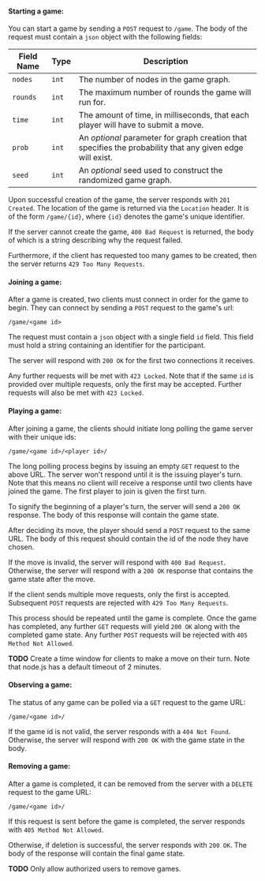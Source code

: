 #### Starting a game:
You can start a game by sending a `POST` request to `/game`.
The body of the request must contain a `json` object with the following fields:

Field Name | Type | Description
-|-|-
`nodes` | `int` | The number of nodes in the game graph.
`rounds` | `int` | The maximum number of rounds the game will run for.
`time` | `int` | The amount of time, in milliseconds, that each player will have to submit a move.
`prob` | `int` | An *optional* parameter for graph creation that specifies the probability that any given edge will exist.
`seed` | `int` | An *optional* seed used to construct the randomized game graph.

Upon successful creation of the game, the server responds with `201 Created`. The location of the game is returned via the `Location` header. It is of the form `/game/{id}`, where `{id}` denotes the game's unique identifier.

If the server cannot create the game, `400 Bad Request` is returned, the body of which is a string describing why the request failed.

Furthermore, if the client has requested too many games to be created, then the server returns `429 Too Many Requests`.

#### Joining a game:
After a game is created, two clients must connect in order for the game to begin.
They can connect by sending a `POST` request to the game's url:
```
/game/<game id>
```
The request must contain a `json` object with a single field `id` field. This field must hold a string containing an identifier for the participant.

The server will respond with `200 OK` for the first two connections it receives.

Any further requests will be met with `423 Locked`.
Note that if the same `id` is provided over multiple requests, only the first may be accepted. Further requests will also be met with `423 Locked`.


#### Playing a game:
After joining a game, the clients should initiate long polling the game server with their unique ids:
```
/game/<game id>/<player id>/
```

The long polling process begins by issuing an empty `GET` request to the above URL.
The server won't respond until it is the issuing player's turn.
Note that this means no client will receive a response until two clients have joined the game.
The first player to join is given the first turn.

To signify the beginning of a player's turn, the server will send a `200 OK` response.
The body of this response will contain the game state.

After deciding its move, the player should send a `POST` request to the same URL.
The body of this request should contain the id of the node they have chosen.

If the move is invalid, the server will respond with `400 Bad Request`.
Otherwise, the server will respond with a `200 OK` response that contains the game state after the move.

If the client sends multiple move requests, only the first is accepted.
Subsequent `POST` requests are rejected with `429 Too Many Requests`.

This process should be repeated until the game is complete.
Once the game has completed, any further `GET` requests will yield `200 OK` along with the completed game state.
Any further `POST` requests will be rejected with `405 Method Not Allowed`.

**TODO**
Create a time window for clients to make a move on their turn.
Note that node.js has a default timeout of 2 minutes.

#### Observing a game:
The status of any game can be polled via a `GET` request to the game URL:
```
/game/<game id>/
```
If the game id is not valid, the server responds with a `404 Not Found`.
Otherwise, the server will respond with `200 OK` with the game state in the body.


#### Removing a game:
After a game is completed, it can be removed from the server with a `DELETE` request to the game URL:
```
/game/<game id>/
```

If this request is sent before the game is completed, the server responds with `405 Method Not Allowed`.

Otherwise, if deletion is successful, the server responds with `200 OK`. The body of the response will contain the final game state.

**TODO**
Only allow authorized users to remove games.
